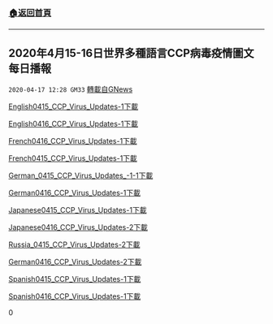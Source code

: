 ###  [:house:返回首頁](https://github.com/ourhimalayas/txt)
---

## 2020年4月15-16日世界多種語言CCP病毒疫情圖文每日播報
`2020-04-17 12:28 GM33` [轉載自GNews](https://gnews.org/zh-hant/175829/)

[English0415\_CCP\_Virus\_Updates-1](https://s3.amazonaws.com/gnews-media-offload/wp-content/uploads/2020/04/17120517/English0415_CCP_Virus_Updates-1.pdf)[下載](https://s3.amazonaws.com/gnews-media-offload/wp-content/uploads/2020/04/17120517/English0415_CCP_Virus_Updates-1.pdf)

[English0416\_CCP\_Virus\_Updates-1](https://s3.amazonaws.com/gnews-media-offload/wp-content/uploads/2020/04/17120525/English0416_CCP_Virus_Updates-1.pdf)[下載](https://s3.amazonaws.com/gnews-media-offload/wp-content/uploads/2020/04/17120525/English0416_CCP_Virus_Updates-1.pdf)

[French0416\_CCP\_Virus\_Updates-1](https://s3.amazonaws.com/gnews-media-offload/wp-content/uploads/2020/04/17120736/French0416_CCP_Virus_Updates-1.pdf)[下載](https://s3.amazonaws.com/gnews-media-offload/wp-content/uploads/2020/04/17120736/French0416_CCP_Virus_Updates-1.pdf)

[French0415\_CCP\_Virus\_Updates-1](https://s3.amazonaws.com/gnews-media-offload/wp-content/uploads/2020/04/17120543/French0415_CCP_Virus_Updates-1.pdf)[下載](https://s3.amazonaws.com/gnews-media-offload/wp-content/uploads/2020/04/17120543/French0415_CCP_Virus_Updates-1.pdf)

[German\_0415\_CCP\_Virus\_Updates\_-1-1](https://s3.amazonaws.com/gnews-media-offload/wp-content/uploads/2020/04/17120609/German_0415_CCP_Virus_Updates_-1-1.pdf)[下載](https://s3.amazonaws.com/gnews-media-offload/wp-content/uploads/2020/04/17120609/German_0415_CCP_Virus_Updates_-1-1.pdf)

[German0416\_CCP\_Virus\_Updates-1](https://s3.amazonaws.com/gnews-media-offload/wp-content/uploads/2020/04/17120621/German0416_CCP_Virus_Updates-1.pdf)[下載](https://s3.amazonaws.com/gnews-media-offload/wp-content/uploads/2020/04/17120621/German0416_CCP_Virus_Updates-1.pdf)

[Japanese0415\_CCP\_Virus\_Updates-1](https://s3.amazonaws.com/gnews-media-offload/wp-content/uploads/2020/04/17120821/Japanese0415_CCP_Virus_Updates-1.pdf)[下載](https://s3.amazonaws.com/gnews-media-offload/wp-content/uploads/2020/04/17120821/Japanese0415_CCP_Virus_Updates-1.pdf)

[Japanese0416\_CCP\_Virus\_Updates-2](https://s3.amazonaws.com/gnews-media-offload/wp-content/uploads/2020/04/17120835/Japanese0416_CCP_Virus_Updates-2.pdf)[下載](https://s3.amazonaws.com/gnews-media-offload/wp-content/uploads/2020/04/17120835/Japanese0416_CCP_Virus_Updates-2.pdf)

[Russia\_0415\_CCP\_Virus\_Updates-2](https://s3.amazonaws.com/gnews-media-offload/wp-content/uploads/2020/04/17120852/Russia_0415_CCP_Virus_Updates-2.pdf)[下載](https://s3.amazonaws.com/gnews-media-offload/wp-content/uploads/2020/04/17120852/Russia_0415_CCP_Virus_Updates-2.pdf)

[German0416\_CCP\_Virus\_Updates-2](https://s3.amazonaws.com/gnews-media-offload/wp-content/uploads/2020/04/17120904/German0416_CCP_Virus_Updates-2.pdf)[下載](https://s3.amazonaws.com/gnews-media-offload/wp-content/uploads/2020/04/17120904/German0416_CCP_Virus_Updates-2.pdf)

[Spanish0415\_CCP\_Virus\_Updates-1](https://s3.amazonaws.com/gnews-media-offload/wp-content/uploads/2020/04/17120927/Spanish0415_CCP_Virus_Updates-1.pdf)[下載](https://s3.amazonaws.com/gnews-media-offload/wp-content/uploads/2020/04/17120927/Spanish0415_CCP_Virus_Updates-1.pdf)

[Spanish0416\_CCP\_Virus\_Updates-1](https://s3.amazonaws.com/gnews-media-offload/wp-content/uploads/2020/04/17120937/Spanish0416_CCP_Virus_Updates-1.pdf)[下載](https://s3.amazonaws.com/gnews-media-offload/wp-content/uploads/2020/04/17120937/Spanish0416_CCP_Virus_Updates-1.pdf)

0
